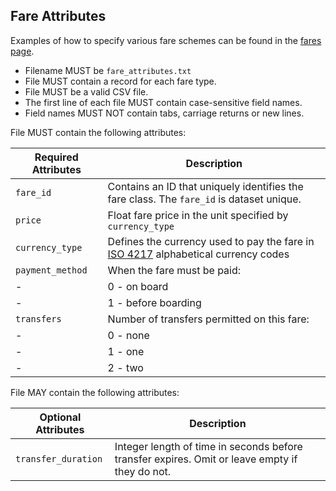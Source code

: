 ## Fare Attributes

Examples of how to specify various fare schemes can be found in the [fares page](../fares.md).

 *  Filename MUST be `fare_attributes.txt`
 *  File MUST contain a record for each fare type.
 *  File MUST be a valid CSV file.
 *  The first line of each file MUST contain case-sensitive field names.
 *  Field names MUST NOT contain tabs, carriage returns or new lines.
 
File MUST contain the following attributes:

Required Attributes	| Description										
----------			| -------------		
`fare_id`			| Contains an ID that uniquely identifies the fare class.  The `fare_id` is dataset unique.
`price`				| Float fare price in the unit specified by `currency_type`
`currency_type`		| Defines the currency used to pay the fare in [ISO 4217](http://en.wikipedia.org/wiki/ISO_4217) alphabetical currency codes
`payment_method`	| When the fare must be paid:
-					| 0 - on board
-					| 1 - before boarding
`transfers`			| Number of transfers permitted on this fare:
-					| 0 - none
-					| 1 - one
-					| 2 - two

File MAY contain the following attributes:

Optional Attributes	| Description										
----------			| -------------		
`transfer_duration`	| Integer length of time in seconds before transfer expires.  Omit or leave empty if they do not.

